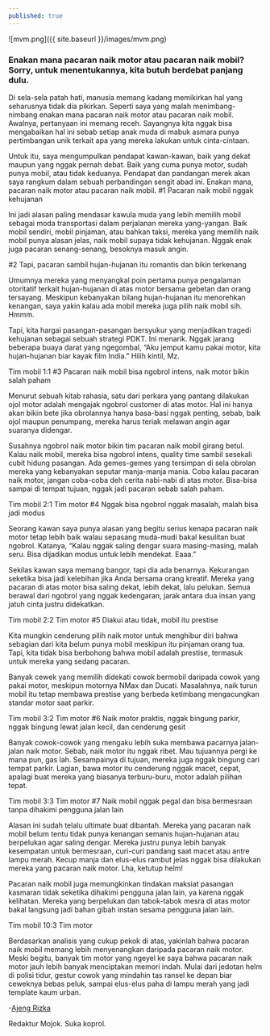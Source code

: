 ```yaml
---
published: true
---
```

![mvm.png]({{ site.baseurl }}/images/mvm.png)

### Enakan mana pacaran naik motor atau pacaran naik mobil? Sorry, untuk menentukannya, kita butuh berdebat panjang dulu.

Di sela-sela patah hati, manusia memang kadang memikirkan hal yang seharusnya tidak dia pikirkan. Seperti saya yang malah menimbang-nimbang enakan mana pacaran naik motor atau pacaran naik mobil. Awalnya, pertanyaan ini memang receh. Sayangnya kita nggak bisa mengabaikan hal ini sebab setiap anak muda di mabuk asmara punya pertimbangan unik terkait apa yang mereka lakukan untuk cinta-cintaan.

Untuk itu, saya mengumpulkan pendapat kawan-kawan, baik yang dekat maupun yang nggak pernah debat. Baik yang cuma punya motor, sudah punya mobil, atau tidak keduanya. Pendapat dan pandangan merek akan saya rangkum dalam sebuah perbandingan sengit abad ini. Enakan mana, pacaran naik motor atau pacaran naik mobil.
#1 Pacaran naik mobil nggak kehujanan

Ini jadi alasan paling mendasar kawula muda yang lebih memilih mobil sebagai moda transportasi dalam perjalanan mereka yang-yangan. Baik mobil sendiri, mobil pinjaman, atau bahkan taksi, mereka yang memilih naik mobil punya alasan jelas, naik mobil supaya tidak kehujanan. Nggak enak juga pacaran senang-senang, besoknya masuk angin.

#2 Tapi, pacaran sambil hujan-hujanan itu romantis dan bikin terkenang

Umumnya mereka yang menyangkal poin pertama punya pengalaman otoritatif terkait hujan-hujanan di atas motor bersama gebetan dan orang tersayang. Meskipun kebanyakan bilang hujan-hujanan itu menorehkan kenangan, saya yakin kalau ada mobil mereka juga pilih naik mobil sih. Hmmm.

Tapi, kita hargai pasangan-pasangan bersyukur yang menjadikan tragedi kehujanan sebagai sebuah strategi PDKT. Ini menarik. Nggak jarang beberapa buaya darat yang ngegombal, “Aku jemput kamu pakai motor, kita hujan-hujanan biar kayak film India.” Hilih kintil, Mz.

Tim mobil 1:1
#3 Pacaran naik mobil bisa ngobrol intens, naik motor bikin salah paham

Menurut sebuah kitab rahasia, satu dari perkara yang pantang dilakukan ojol motor adalah mengajak ngobrol customer di atas motor. Hal ini hanya akan bikin bete jika obrolannya hanya basa-basi nggak penting, sebab, baik ojol maupun penumpang, mereka harus teriak melawan angin agar suaranya didengar.

Susahnya ngobrol naik motor bikin tim pacaran naik mobil girang betul. Kalau naik mobil, mereka bisa ngobrol intens, quality time sambil sesekali cubit hidung pasangan. Ada gemes-gemes yang tersimpan di sela obrolan mereka yang kebanyakan seputar manja-manja mania. Coba kalau pacaran naik motor, jangan coba-coba deh cerita nabi-nabi di atas motor. Bisa-bisa sampai di tempat tujuan, nggak jadi pacaran sebab salah paham.

Tim mobil 2:1 Tim motor
#4 Nggak bisa ngobrol nggak masalah, malah bisa jadi modus

Seorang kawan saya punya alasan yang begitu serius kenapa pacaran naik motor tetap lebih baik walau sepasang muda-mudi bakal kesulitan buat ngobrol. Katanya, “Kalau nggak saling dengar suara masing-masing, malah seru. Bisa dijadikan modus untuk lebih mendekat. Eaaa.” 

Sekilas kawan saya memang bangor, tapi dia ada benarnya. Kekurangan seketika bisa jadi kelebihan jika Anda bersama orang kreatif. Mereka yang pacaran di atas motor bisa saling dekat, lebih dekat, lalu pelukan. Semua berawal dari ngobrol yang nggak kedengaran, jarak antara dua insan yang jatuh cinta justru didekatkan.

Tim mobil 2:2 Tim motor
#5 Diakui atau tidak, mobil itu prestise

Kita mungkin cenderung pilih naik motor untuk menghibur diri bahwa sebagian dari kita belum punya mobil meskipun itu pinjaman orang tua. Tapi, kita tidak bisa berbohong bahwa mobil adalah prestise, termasuk untuk mereka yang sedang pacaran.

Banyak cewek yang memilih didekati cowok bermobil daripada cowok yang pakai motor, meskipun motornya NMax dan Ducati. Masalahnya, naik turun mobil itu tetap membawa prestise yang berbeda ketimbang mengacungkan standar motor saat parkir.

Tim mobil 3:2 Tim motor
#6 Naik motor praktis, nggak bingung parkir, nggak bingung lewat jalan kecil, dan cenderung gesit

Banyak cowok-cowok yang mengaku lebih suka membawa pacarnya jalan-jalan naik motor. Sebab, naik motor itu nggak ribet. Mau tujuannya pergi ke mana pun, gas lah. Sesampainya di tujuan, mereka juga nggak bingung cari tempat parkir. Lagian, bawa motor itu cenderung nggak macet, cepat, apalagi buat mereka yang biasanya terburu-buru, motor adalah pilihan tepat.

Tim mobil 3:3 Tim motor
#7 Naik mobil nggak pegal dan bisa bermesraan tanpa dihakimi pengguna jalan lain

Alasan ini sudah telalu ultimate buat dibantah. Mereka yang pacaran naik mobil belum tentu tidak punya kenangan semanis hujan-hujanan atau berpelukan agar saling dengar. Mereka justru punya lebih banyak kesempatan untuk bermesraan, curi-curi pandang saat macet atau antre lampu merah. Kecup manja dan elus-elus rambut jelas nggak bisa dilakukan mereka yang pacaran naik motor. Lha, ketutup helm!

Pacaran naik mobil juga memungkinkan tindakan maksiat pasangan kasmaran tidak seketika dihakimi pengguna jalan lain, ya karena nggak kelihatan. Mereka yang berpelukan dan tabok-tabok mesra di atas motor bakal langsung jadi bahan gibah instan sesama pengguna jalan lain. 

Tim mobil 10:3 Tim motor

Berdasarkan analisis yang cukup pekok di atas, yakinlah bahwa pacaran naik mobil memang lebih menyenangkan daripada pacaran naik motor. Meski begitu, banyak tim motor yang ngeyel ke saya bahwa pacaran naik motor jauh lebih banyak menciptakan memori indah. Mulai dari jedotan helm di polisi tidur, gestur cowok yang mindahin tas ransel ke depan biar ceweknya bebas peluk, sampai elus-elus paha di lampu merah yang jadi template kaum urban.

-[Ajeng Rizka](mojok.co)


Redaktur Mojok. Suka koprol.

